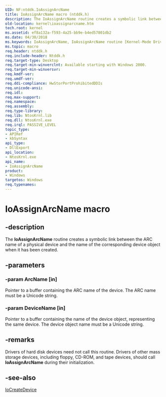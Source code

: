 ```yaml
---
UID: NF:ntddk.IoAssignArcName
title: IoAssignArcName macro (ntddk.h)
description: The IoAssignArcName routine creates a symbolic link between the ARC name of a physical device and the name of the corresponding device object when it has been created.
old-location: kernel\ioassignarcname.htm
tech.root: kernel
ms.assetid: ef8a132a-f593-4a25-bb9e-b4ed57801db2
ms.date: 04/30/2018
ms.keywords: IoAssignArcName, IoAssignArcName routine [Kernel-Mode Driver Architecture], k104_ceeba02c-47cf-4c25-a339-d55ee9ebc216.xml, kernel.ioassignarcname, ntddk/IoAssignArcName
ms.topic: macro
req.header: ntddk.h
req.include-header: Ntddk.h
req.target-type: Desktop
req.target-min-winverclnt: Available starting with Windows 2000.
req.target-min-winversvr: 
req.kmdf-ver: 
req.umdf-ver: 
req.ddi-compliance: HwStorPortProhibitedDDIs
req.unicode-ansi: 
req.idl: 
req.max-support: 
req.namespace: 
req.assembly: 
req.type-library: 
req.lib: NtosKrnl.lib
req.dll: NtosKrnl.exe
req.irql: PASSIVE_LEVEL
topic_type:
- APIRef
- kbSyntax
api_type:
- DllExport
api_location:
- NtosKrnl.exe
api_name:
- IoAssignArcName
product:
- Windows
targetos: Windows
req.typenames: 
---
```


# IoAssignArcName macro


## -description


The <b>IoAssignArcName</b> routine creates a symbolic link between the ARC name of a physical device and the name of the corresponding device object when it has been created.


## -parameters




### -param ArcName [in]

Pointer to a buffer containing the ARC name of the device. The ARC name must be a Unicode string.


### -param DeviceName [in]

Pointer to a buffer containing the name of the device object, representing the same device. The device object name must be a Unicode string. 


## -remarks



Drivers of hard disk devices need not call this routine. Drivers of other mass storage devices, including floppy, CD-ROM, and tape devices, should call <b>IoAssignArcName</b> during their initialization. 




## -see-also




<a href="https://docs.microsoft.com/windows-hardware/drivers/ddi/content/wdm/nf-wdm-iocreatedevice">IoCreateDevice</a>
 

 

